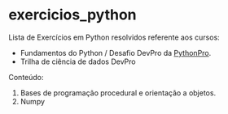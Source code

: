 # exercicios_python
Lista de Exercícios em Python resolvidos referente aos cursos: 
- Fundamentos do Python / Desafio DevPro da [PythonPro](https://pythonpro.com.br/).
- Trilha de ciência de dados DevPro

Conteúdo: 
1. Bases de programação procedural e orientação a objetos.
2. Numpy

